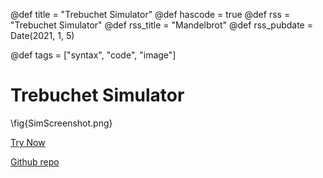 

@def title = "Trebuchet Simulator"
@def hascode = true
@def rss = "Trebuchet Simulator"
@def rss_title = "Mandelbrot"
@def rss_pubdate = Date(2021, 1, 5)

@def tags = ["syntax", "code", "image"]


# Trebuchet Simulator
\fig{SimScreenshot.png}

[Try Now](https://jstreb.hgreer.com)

[Github repo](https://github.com/HastingsGreer/jstreb)
